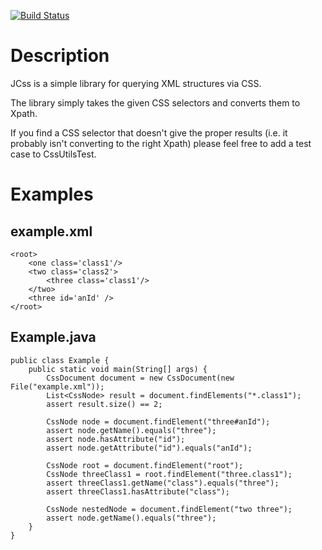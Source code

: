 [![Build Status](https://buildhive.cloudbees.com/job/JoelJ/job/JCss/badge/icon)](https://buildhive.cloudbees.com/job/JoelJ/job/JCss/lastCompletedBuild/testReport/)

Description
===========
JCss is a simple library for querying XML structures via CSS.

The library simply takes the given CSS selectors and converts them to Xpath.

If you find a CSS selector that doesn't give the proper results
(i.e. it probably isn't converting to the right Xpath)
please feel free to add a test case to CssUtilsTest.

Examples
========

example.xml
-----------
	<root>
		<one class='class1'/>
		<two class='class2'>
			<three class='class1'/>
		</two>
		<three id='anId' />
	</root>

Example.java
------------
	public class Example {
		public static void main(String[] args) {
			CssDocument document = new CssDocument(new File("example.xml"));
			List<CssNode> result = document.findElements("*.class1");
			assert result.size() == 2;

			CssNode node = document.findElement("three#anId");
			assert node.getName().equals("three");
			assert node.hasAttribute("id");
			assert node.getAttribute("id").equals("anId");

			CssNode root = document.findElement("root");
			CssNode threeClass1 = root.findElement("three.class1");
			assert threeClass1.getName("class").equals("three");
			assert threeClass1.hasAttribute("class");

			CssNode nestedNode = document.findElement("two three");
			assert node.getName().equals("three");
    	}
	}
